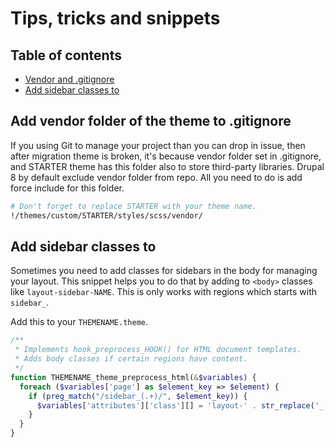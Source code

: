 # Tips, tricks and snippets

## Table of contents

* [Vendor and .gitignore](#vendor-gitignore)
* [Add sidebar classes to <body>](#sidebar-classes)

<a name="vendor-gitignore"></a>

## Add vendor folder of the theme to .gitignore

If you using Git to manage your project than you can drop in issue, then after migration theme is broken, it's because vendor folder set in .gitignore, and STARTER theme has this folder also to store third-party libraries. Drupal 8 by default exclude vendor folder from repo. All you need to do is add force include for this folder.

~~~bash
# Don't forget to replace STARTER with your theme name.
!/themes/custom/STARTER/styles/scss/vendor/
~~~

<a name="sidebar-classes"></a>

## Add sidebar classes to <body>

Sometimes you need to add classes for sidebars in the body for managing your layout. This snippet helps you to do that by adding to `<body>` classes like `layout-sidebar-NAME`. This is only works with regions which starts with `sidebar_`.

Add this to your `THEMENAME.theme`.

~~~php
/**
 * Implements hook_preprocess_HOOK() for HTML document templates.
 * Adds body classes if certain regions have content.
 */
function THEMENAME_theme_preprocess_html(&$variables) {
  foreach ($variables['page'] as $element_key => $element) {
    if (preg_match("/sidebar_(.+)/", $element_key)) {
      $variables['attributes']['class'][] = 'layout-' . str_replace('_', '-', $element_key);
    }
  }
}
~~~
